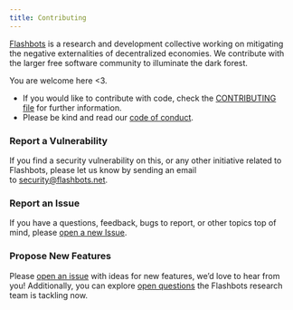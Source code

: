 ```yaml
---
title: Contributing
---
```


[Flashbots](https://flashbots.net/) is a research and development collective working on mitigating the negative externalities of decentralized economies. We contribute with the larger free software community to illuminate the dark forest.

You are welcome here <3.

- If you would like to contribute with code, check the [CONTRIBUTING file](https://github.com/flashbots/mev-boost/blob/main/CONTRIBUTING.md) for further information.
- Please be kind and read our [code of conduct](https://github.com/flashbots/mev-boost/blob/main/CODE_OF_CONDUCT.md).

### Report a Vulnerability

If you find a security vulnerability on this, or any other initiative related to Flashbots, please let us know by sending an email to [security@flashbots.net](mailto:security@flashbots.net).

### Report an Issue

If you have a questions, feedback, bugs to report, or other topics top of mind, please [open a new Issue](https://github.com/flashbots/mev-boost/issues).

### Propose New Features

Please [open an issue](https://github.com/flashbots/mev-boost/issues) with ideas for new features, we’d love to hear from you! Additionally, you can explore [open questions](https://github.com/flashbots/mev-boost/wiki/Research#open-questions) the Flashbots research team is tackling now.